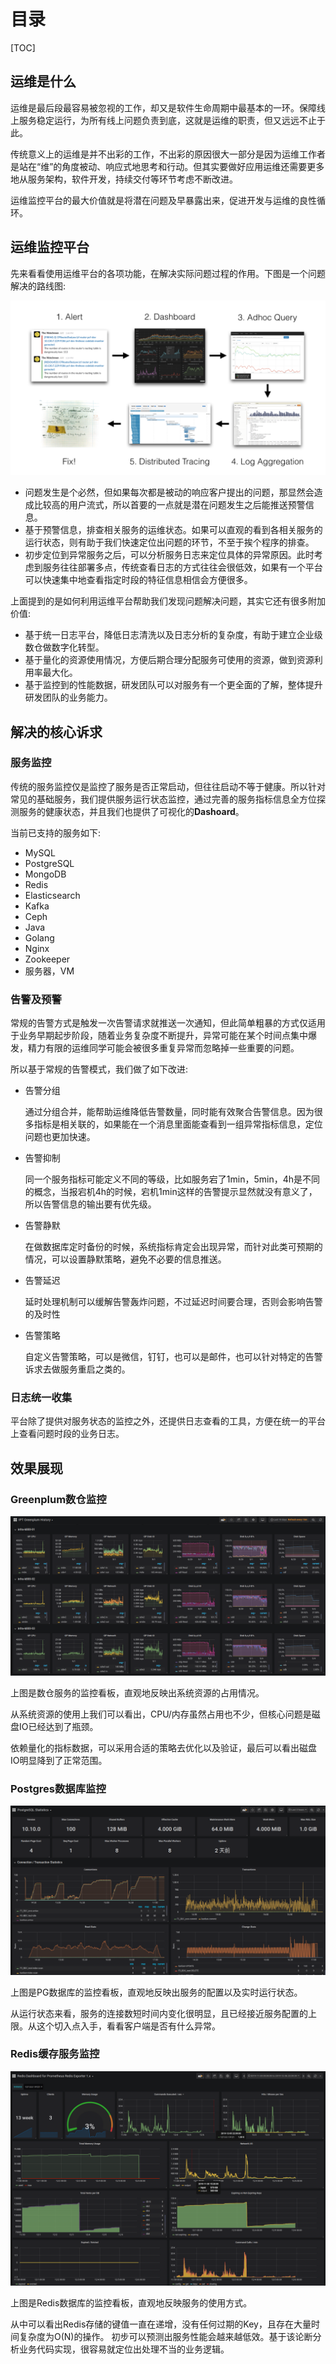 # 目录
[TOC]

## 运维是什么

运维是最后段最容易被忽视的工作，却又是软件生命周期中最基本的一环。保障线上服务稳定运行，为所有线上问题负责到底，这就是运维的职责，但又远远不止于此。

传统意义上的运维是并不出彩的工作，不出彩的原因很大一部分是因为运维工作者是站在“维”的角度被动、响应式地思考和行动。但其实要做好应用运维还需要更多地从服务架构，软件开发，持续交付等环节考虑不断改进。

运维监控平台的最大价值就是将潜在问题及早暴露出来，促进开发与运维的良性循环。

## 运维监控平台

先来看看使用运维平台的各项功能，在解决实际问题过程的作用。下图是一个问题解决的路线图:

[![how I tackle incidents](./images/how-to-tackle-incidents.png)](https://grafana.com/blog/2018/12/12/loki-prometheus-inspired-open-source-logging-for-cloud-natives/)

- 问题发生是个必然，但如果每次都是被动的响应客户提出的问题，那显然会造成比较高的用户流式，所以首要的一点就是潜在问题发生之后能推送预警信息。
- 基于预警信息，排查相关服务的运维状态。如果可以直观的看到各相关服务的运行状态，则有助于我们快速定位出问题的环节，不至于挨个程序的排查。
- 初步定位到异常服务之后，可以分析服务日志来定位具体的异常原因。此时考虑到服务往往部署多点，传统查看日志的方式往往会很低效，如果有一个平台可以快速集中地查看指定时段的特征信息相信会方便很多。

上面提到的是如何利用运维平台帮助我们发现问题解决问题，其实它还有很多附加价值:

- 基于统一日志平台，降低日志清洗以及日志分析的复杂度，有助于建立企业级数仓做数字化转型。
- 基于量化的资源使用情况，方便后期合理分配服务可使用的资源，做到资源利用率最大化。
- 基于监控到的性能数据，研发团队可以对服务有一个更全面的了解，整体提升研发团队的业务能力。

## 解决的核心诉求

### 服务监控

传统的服务监控仅是监控了服务是否正常启动，但往往启动不等于健康。所以针对常见的基础服务，我们提供服务运行状态监控，通过完善的服务指标信息全方位探测服务的健康状态，并且我们也提供了可视化的**Dashoard**。

当前已支持的服务如下:

- MySQL
- PostgreSQL
- MongoDB
- Redis
- Elasticsearch
- Kafka
- Ceph
- Java
- Golang
- Nginx
- Zookeeper
- 服务器，VM

### 告警及预警

常规的告警方式是触发一次告警请求就推送一次通知，但此简单粗暴的方式仅适用于业务早期起步阶段，随着业务复杂度不断提升，异常可能在某个时间点集中爆发，精力有限的运维同学可能会被很多重复异常而忽略掉一些重要的问题。

所以基于常规的告警模式，我们做了如下改进:

- 告警分组

    通过分组合并，能帮助运维降低告警数量，同时能有效聚合告警信息。因为很多指标是相关联的，如果能在一个消息里面能查看到一组异常指标信息，定位问题也更加快速。

- 告警抑制

    同一个服务指标可能定义不同的等级，比如服务宕了1min，5min，4h是不同的概念，当报宕机4h的时候，宕机1min这样的告警提示显然就没有意义了，所以告警信息的输出要有优先级。
    
- 告警静默

    在做数据库定时备份的时候，系统指标肯定会出现异常，而针对此类可预期的情况，可以设置静默策略，避免不必要的信息推送。

- 告警延迟

    延时处理机制可以缓解告警轰炸问题，不过延迟时间要合理，否则会影响告警的及时性

- 告警策略

    自定义告警策略，可以是微信，钉钉，也可以是邮件，也可以针对特定的告警诉求去做服务重启之类的。

### 日志统一收集

平台除了提供对服务状态的监控之外，还提供日志查看的工具，方便在统一的平台上查看问题时段的业务日志。

## 效果展现

### Greenplum数仓监控

![](./images/container-monitor-greenplum.png)

上图是数仓服务的监控看板，直观地反映出系统资源的占用情况。

从系统资源的使用上我们可以看出，CPU/内存虽然占用也不少，但核心问题是磁盘IO已经达到了瓶颈。

依赖量化的指标数据，可以采用合适的策略去优化以及验证，最后可以看出磁盘IO明显降到了正常范围。

### Postgres数据库监控

![](./images/service-monitor-postgres.png)

上图是PG数据库的监控看板，直观地反映出服务的配置以及实时运行状态。

从运行状态来看，服务的连接数短时间内变化很明显，且已经接近服务配置的上限。从这个切入点入手，看看客户端是否有什么异常。

### Redis缓存服务监控

![](./images/service-monitor-redis.png)

上图是Redis数据库的监控看板，直观地反映服务的使用方式。

从中可以看出Redis存储的键值一直在递增，没有任何过期的Key，且存在大量时间复杂度为O(N)的操作。
初步可以预测出服务性能会越来越低效。基于该论断分析业务代码实现，很容易就定位出处理不当的业务逻辑。